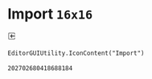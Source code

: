 # Import `16x16`
<img src="/img/Import.png" width=16 height=16>

``` CSharp
EditorGUIUtility.IconContent("Import")
```
```
202702680418688184
```
